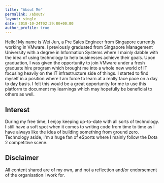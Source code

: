 ```yaml
---
title: "About Me"
permalink: /about/
layout: single
date: 2018-10-24T02:39:00+00:00
author_profile: true
---
```


Hello! My name is Wei Jun, a Pre Sales Engineer from Singapore currently working in VMware. I previously graduated from Singapore Management University with a degree in Information Systems where I mainly dabble with the idea of using technology to help businesses achieve their goals. Upon graduation, I was given the opportunity to join VMware under a fresh graduate hire program which brought me into a whole new world of IT focusing heavily on the IT infrastructure side of things. I started to find myself in a position where I am force to learn at a really face pace on a day to day basis. I felt this would be a great opportunity for me to use this platform to document my learnings which may hopefully be beneficial to others as well.

## Interest
During my free time, I enjoy keeping up-to-date with all sorts of technology. I still have a soft spot when it comes to writing code from time to time as I have always like the idea of building something from ground zero. Technology aside, I'm a huge fan of eSports where I mainly follow the Dota 2 competitive scene.

## Disclaimer
All content shared are of my own, and not a reflection and/or endorsement of the organisation I work for.